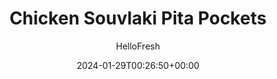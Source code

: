 ---
draft: true # Use this only for setting draft status
hidden: false # Use this to hide unwanted recipes
slug: # <post-title>
title: 'Chicken Souvlaki Pita Pockets'
description: "Simple, convenient, and delicious: that’s what’s in store with our Chicken Souvlaki Pita Pockets recipe, made with pre-measured, high-quality ingredients."
image: https://img.hellofresh.com/f_auto,fl_lossy,q_auto,w_1200/hellofresh_s3/image/chicken-souvlaki-pita-pockets-366cae3c.jpg
date: 2024-01-29T00:26:50+00:00
author: HelloFresh

tags: []
categories: "main course"
cuisines: "Mediterranean"
allergens: ['Milk', 'Wheat']

calories: 650
preptime: ['35 minutes']
cooktime: # 180 = 3 Hours | In minutes
totaltime: PT35M
servings: 2

links:
  - description: "Simple, convenient, and delicious: that’s what’s in store with our Chicken Souvlaki Pita Pockets recipe, made with pre-measured, high-quality ingredients."
    website: https://www.hellofresh.com/recipes/chicken-souvlaki-pita-pockets-5d814a2dc08e63470a76d08c
    image: https://img.hellofresh.com/f_auto,fl_lossy,q_auto,w_1200/hellofresh_s3/image/chicken-souvlaki-pita-pockets-366cae3c.jpg
 
weight: # 1 | You can add weight to some posts to override the default sorting (date descending)

comments: false # Keep False

ingredients: ['2 unit Sweet Potatoes', '2 clove Garlic', '1 unit Shallot', '1 unit Cucumber', '¼ teaspoon Dill', '5 teaspoon White Wine Vinegar', '4 tablespoon Sour Cream', '10 ounce Chicken Breast Strips', '1 tablespoon Turkish Spice Blend', '2 unit Whole Wheat Pitas', '4 teaspoon Olive Oil', '½ teaspoon Sugar', ' Salt', ' Pepper']

instructionTitles: ['Roast Sweet Potatoes', 'Prep', 'Make Cucumber Salad and Tzatiki', 'Cook Chicken', 'Toast Pitas', 'Serve']
instructions: ['Adjust racks to middle and top positions and preheat oven to 450 degrees. Wash and dry all produce. Halve sweet potatoes lengthwise; cut crosswise into ¼-inch-thick half-moons. Toss on a baking sheet with a drizzle of olive oil and a big pinch of salt and pepper. Roast on top rack, flipping halfway through, until tender, 20-25 minutes.', 'Meanwhile, mince or grate garlic. Halve, peel, and thinly slice shallot. Trim and peel cucumber; grate on the largest holes of a box grater until you have 2 TBSP (4 TBSP for 4 servings). Halve remaining cucumber lengthwise. Scoop out and discard seeds with a spoon; thinly slice crosswise into half-moons. Pick and roughly chop fronds from dill; discard stems.', 'In a medium bowl, toss together sliced cucumber, half the shallot, vinegar, a drizzle of olive oil, ½ tsp sugar (1 tsp sugar for 4 servings), salt, and pepper. In a small bowl, combine sour cream, grated cucumber, half the dill, up to half the garlic (start with a pinch, then taste and add more if desired), 1 tsp water (2 tsp for 4), a drizzle of olive oil, salt, and pepper.', 'Pat chicken dry with paper towels. Heat a drizzle of olive oil in a large pan over medium-high heat. Add chicken and remaining shallot. Cook, stirring occasionally, until browned, 3-4 minutes. Add remaining garlic and season with Turkish Spice, salt, and pepper. Cook, stirring, until chicken is cooked through, 2-3 minutes. Turn off heat.', 'Meanwhile, halve pitas to create four pockets (eight pockets for 4 servings). Place on a second baking sheet. When sweet potatoes are almost done roasting, place pitas on middle rack. Toast until warmed through but not crispy, 2-3 minutes.', 'Fill each pita with chicken, a few sweet potato pieces, tzatziki, and a small amount of cucumber salad. Divide stuffed pitas between plates. Serve remaining cucumber salad and sweet potatoes on the side. Garnish with remaining dill.']
---